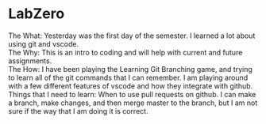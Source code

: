 # LabZero
The What: Yesterday was the first day of the semester. I learned a lot about using git and vscode.  
The Why: This is an intro to coding and will help with current and future assignments.  
The How: I have been playing the Learning Git Branching game, and trying to learn all of the git commands that I can remember. I am playing around with a few different features of vscode and how they integrate with github.  
Things that I need to learn: When to use pull requests on github. I can make a branch, make changes, and then merge master to the branch, but I am not sure if the way that I am doing it is correct.  